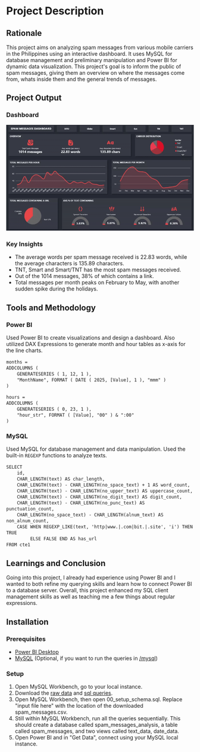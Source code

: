 # Project Description

## Rationale
This project aims on analyzing spam messages from various mobile carriers in the Philippines using an interactive dashboard. It uses MySQL for database management and preliminary manipulation and Power BI for dynamic data visualization. This project's goal is to inform the public of spam messages, giving them an overview on where the messages come from, whats inside them and the general trends of messages.

## Project Output
### Dashboard
![spam_messages_dashboard.gif](/powerbi/exports/spam_messages_dashboard.gif
) 
### Key Insights
- The average words per spam message received is 22.83 words, while the average characters is 135.89 characters.
- TNT, Smart and Smart/TNT has the most spam messages received.
- Out of the 1014 messages, 38% of which contains a link.
- Total messages per month peaks on February to May, with another sudden spike during the holidays.

## Tools and Methodology
### Power BI
Used Power BI to create visualizations and design a dashboard. Also utilized DAX Expressions to generate month and hour tables as x-axis for the line charts.
```
months = 
ADDCOLUMNS (
    GENERATESERIES ( 1, 12, 1 ),
    "MonthName", FORMAT ( DATE ( 2025, [Value], 1 ), "mmm" )
)
```
```
hours = 
ADDCOLUMNS (
    GENERATESERIES ( 0, 23, 1 ),
    "hour_str", FORMAT ( [Value], "00" ) & ":00"
)
```
### MySQL
Used MySQL for database management and data manipulation. Used the built-in `REGEXP` functions to analyze texts.
```
SELECT
    id,
    CHAR_LENGTH(text) AS char_length,
    CHAR_LENGTH(text) - CHAR_LENGTH(no_space_text) + 1 AS word_count,
    CHAR_LENGTH(text) - CHAR_LENGTH(no_upper_text) AS uppercase_count,
    CHAR_LENGTH(text) - CHAR_LENGTH(no_digit_text) AS digit_count,
    CHAR_LENGTH(text) - CHAR_LENGTH(no_punc_text) AS punctuation_count,
    CHAR_LENGTH(no_space_text) - CHAR_LENGTH(alnum_text) AS non_alnum_count,
    CASE WHEN REGEXP_LIKE(text, 'http|www.|.com|bit.|.site', 'i') THEN TRUE
         ELSE FALSE END AS has_url
FROM cte1
```

## Learnings and Conclusion
Going into this project, I already had experience using Power BI and I wanted to both refine my querying skills and learn how to connect Power BI to a database server. Overall, this project enhanced my SQL client management skills as well as teaching me a few things about regular expressions.

## Installation
### Prerequisites
- [Power BI Desktop](https://www.microsoft.com/en-us/download/details.aspx?id=58494)
- [MySQL](https://dev.mysql.com/downloads/installer/) (Optional, if you want to run the queries in [/mysql](/mysql))
### Setup
1. Open MySQL Workbench, go to your local instance.
2. Download the [raw data](/data/spam_messages.csv) and [sql queries](/mysql/).
3. Open MySQL Workbench, then open 00_setup_schema.sql. Replace "input file here" with the location of the downloaded spam_messages.csv.
4. Still within MySQL Workbench, run all the queries sequentially. This should create a database called spam_messages_analysis, a table called spam_messages, and two views called text_data, date_data.
4. Open Power BI and in "Get Data", connect using your MySQL local instance.